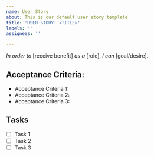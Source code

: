 ```yaml
---
name: User Story
about: This is our default user story template
title: 'USER STORY: <TITLE>'
labels: ''
assignees: ''

---
```


*In order to* [receive benefit] *as a* [role], *I can* [goal/desire].

## Acceptance Criteria:
- Acceptance Criteria 1:
- Acceptance Criteria 2:
- Acceptance Criteria 3:

## Tasks
- [ ] Task 1
- [ ] Task 2
- [ ] Task 3
